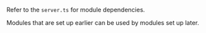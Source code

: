 Refer to the `server.ts` for module dependencies.

Modules that are set up earlier can be used by modules set up later.